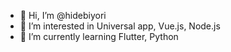 - 👋 Hi, I’m @hidebiyori
- 👀 I’m interested in Universal app, Vue.js, Node.js
- 🌱 I’m currently learning Flutter, Python
